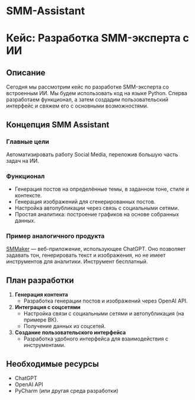 # SMM-Assistant
# Кейс: Разработка SMM-эксперта с ИИ  

## Описание  
Сегодня мы рассмотрим кейс по разработке SMM-эксперта со встроенным ИИ. Мы будем использовать код на языке Python. Сперва разработаем функционал, а затем создадим пользовательский интерфейс и свяжем его с основными возможностями.  

## Концепция SMM Assistant  

### Главные цели  
Автоматизировать работу Social Media, переложив большую часть задач на ИИ.  

### Функционал  
- Генерация постов на определённые темы, в заданном тоне, стиле и контексте.  
- Генерация изображений для сгенерированных постов.  
- Настройка автопубликации через связь с социальными сетями.  
- Простая аналитика: построение графиков на основе собранных данных.  

### Пример аналогичного продукта  
[SMMaker](https://smmaker-ai.ru/) — веб-приложение, использующее ChatGPT. Оно позволяет задавать тон, генерировать текст и изображения, но не имеет инструментов для аналитики. Инструмент бесплатный.  

## План разработки  

1. **Генерация контента**  
   - Разработка генерации постов и изображений через OpenAI API.  
2. **Интеграция с соцсетями**  
   - Настройка связи с социальными сетями и автопубликация (на примере ВК).  
   - Получение данных из соцсетей.  
3. **Создание пользовательского интерфейса**  
   - Разработка удобного интерфейса для взаимодействия с инструментами.  

## Необходимые ресурсы  
- ChatGPT  
- OpenAI API  
- PyCharm (или другая среда разработки)  

